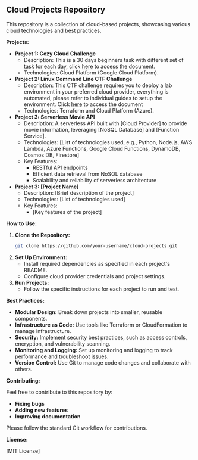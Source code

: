 ## **Cloud Projects Repository**

This repository is a collection of cloud-based projects, showcasing various cloud technologies and best practices. 

**Projects:**

* **Project 1: Cozy Cloud Challenge**
  * Description: This is a 30 days beginners task with different set of task for each day, click [here](https://github.com/PhilipOyelegbin/cloud-projects/wiki) to access the document.
  * Technologies: Cloud Platform (Google Cloud Platform).
* **Project 2: Linux Command Line CTF Challenge**
  * Description: This CTF challenge requires you to deploy a lab environment in your preferred cloud provider, everything is automated, please refer to individual guides to setup the environment. Click [here](./linux_task/CTF_Task.md) to access the document
  * Technologies: Terraform and Cloud Platform (Azure).
* **Project 3: Serverless Movie API**
  * Description: A serverless API built with [Cloud Provider] to provide movie information, leveraging [NoSQL Database] and [Function Service].
  * Technologies: [List of technologies used, e.g., Python, Node.js, AWS Lambda, Azure Functions, Google Cloud Functions, DynamoDB, Cosmos DB, Firestore]
  * Key Features:
    * RESTful API endpoints
    * Efficient data retrieval from NoSQL database
    * Scalability and reliability of serverless architecture
* **Project 3: [Project Name]**
  * Description: [Brief description of the project]
  * Technologies: [List of technologies used]
  * Key Features:
    * [Key features of the project]


**How to Use:**

1. **Clone the Repository:**
   ```bash
   git clone https://github.com/your-username/cloud-projects.git
   ```
2. **Set Up Environment:**
   * Install required dependencies as specified in each project's README.
   * Configure cloud provider credentials and project settings.
3. **Run Projects:**
   * Follow the specific instructions for each project to run and test.

**Best Practices:**

* **Modular Design:** Break down projects into smaller, reusable components.
* **Infrastructure as Code:** Use tools like Terraform or CloudFormation to manage infrastructure.
* **Security:** Implement security best practices, such as access controls, encryption, and vulnerability scanning.
* **Monitoring and Logging:** Set up monitoring and logging to track performance and troubleshoot issues.
* **Version Control:** Use Git to manage code changes and collaborate with others.

**Contributing:**

Feel free to contribute to this repository by:

* **Fixing bugs**
* **Adding new features**
* **Improving documentation**

Please follow the standard Git workflow for contributions.

**License:**

[MIT License]

